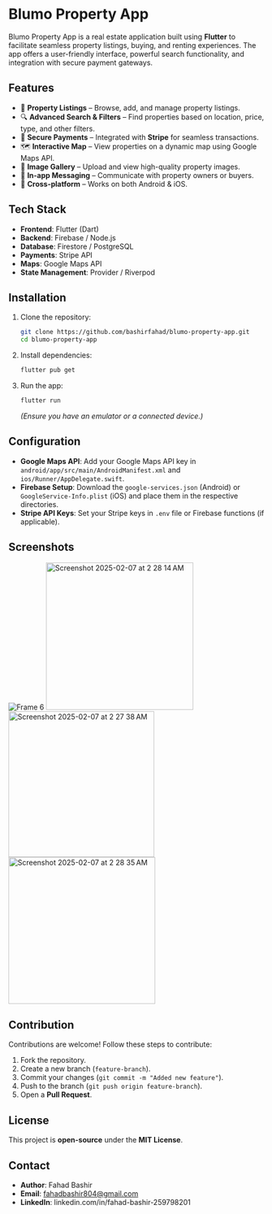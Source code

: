 # Blumo Property App

Blumo Property App is a real estate application built using **Flutter** to facilitate seamless property listings, buying, and renting experiences. The app offers a user-friendly interface, powerful search functionality, and integration with secure payment gateways.

## Features

- 🏡 **Property Listings** – Browse, add, and manage property listings.
- 🔍 **Advanced Search & Filters** – Find properties based on location, price, type, and other filters.
- 🏦 **Secure Payments** – Integrated with **Stripe** for seamless transactions.
- 🗺 **Interactive Map** – View properties on a dynamic map using Google Maps API.
- 📸 **Image Gallery** – Upload and view high-quality property images.
- 📩 **In-app Messaging** – Communicate with property owners or buyers.
- 📱 **Cross-platform** – Works on both Android & iOS.

## Tech Stack

- **Frontend**: Flutter (Dart)
- **Backend**: Firebase / Node.js 
- **Database**: Firestore / PostgreSQL
- **Payments**: Stripe API
- **Maps**: Google Maps API
- **State Management**: Provider / Riverpod 

## Installation

1. Clone the repository:
   ```bash
   git clone https://github.com/bashirfahad/blumo-property-app.git
   cd blumo-property-app
   ```
2. Install dependencies:
   ```bash
   flutter pub get
   ```
3. Run the app:
   ```bash
   flutter run
   ```
   *(Ensure you have an emulator or a connected device.)*

## Configuration

- **Google Maps API**: Add your Google Maps API key in `android/app/src/main/AndroidManifest.xml` and `ios/Runner/AppDelegate.swift`.
- **Firebase Setup**: Download the `google-services.json` (Android) or `GoogleService-Info.plist` (iOS) and place them in the respective directories.
- **Stripe API Keys**: Set your Stripe keys in `.env` file or Firebase functions (if applicable).

## Screenshots
![Frame 6](https://github.com/user-attachments/assets/6bac0e72-7155-4ca6-a84c-dafce6bd1761)
<img width="290" alt="Screenshot 2025-02-07 at 2 28 14 AM" src="https://github.com/user-attachments/assets/2b0144f0-7245-4398-9a59-b5855dd55e74" />
<img width="287" alt="Screenshot 2025-02-07 at 2 27 38 AM" src="https://github.com/user-attachments/assets/d4fe5e91-3918-4295-845b-17897f77f34b" />
<img width="289" alt="Screenshot 2025-02-07 at 2 28 35 AM" src="https://github.com/user-attachments/assets/be3e8e51-d873-4c89-bb53-097b90a48c46" />



## Contribution

Contributions are welcome! Follow these steps to contribute:
1. Fork the repository.
2. Create a new branch (`feature-branch`).
3. Commit your changes (`git commit -m "Added new feature"`).
4. Push to the branch (`git push origin feature-branch`).
5. Open a **Pull Request**.

## License

This project is **open-source** under the **MIT License**.

## Contact

- **Author**: Fahad Bashir
- **Email**: fahadbashir804@gmail.com
- **LinkedIn**: linkedin.com/in/fahad-bashir-259798201

